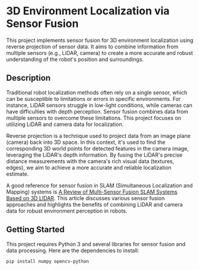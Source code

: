 # 3D Environment Localization via Sensor Fusion

This project implements sensor fusion for 3D environment localization using reverse projection of sensor data. It aims to combine information from multiple sensors (e.g., LiDAR, camera) to create a more accurate and robust understanding of the robot's position and surroundings.

## Description

Traditional robot localization methods often rely on a single sensor, which can be susceptible to limitations or errors in specific environments. For instance, LiDAR sensors struggle in low-light conditions, while cameras can have difficulties with depth perception. Sensor fusion combines data from multiple sensors to overcome these limitations. This project focuses on utilizing LiDAR and camera data for localization.

Reverse projection is a technique used to project data from an image plane (camera) back into 3D space. In this context, it's used to find the corresponding 3D world points for detected features in the camera image, leveraging the LiDAR's depth information. By fusing the LiDAR's precise distance measurements with the camera's rich visual data (textures, edges), we aim to achieve a more accurate and reliable localization estimate.

A good reference for sensor fusion in SLAM (Simultaneous Localization and Mapping) systems is [A Review of Multi-Sensor Fusion SLAM Systems Based on 3D LIDAR](https://www.mdpi.com/2072-4292/12/18/7318). This article discusses various sensor fusion approaches and highlights the benefits of combining LiDAR and camera data for robust environment perception in robots.

## Getting Started

This project requires Python 3 and several libraries for sensor fusion and data processing. Here are the dependencies to install:

```bash
pip install numpy opencv-python
